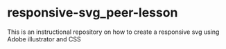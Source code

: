 # responsive-svg_peer-lesson
This is an instructional repository on how to create a responsive svg using Adobe illustrator and CSS
